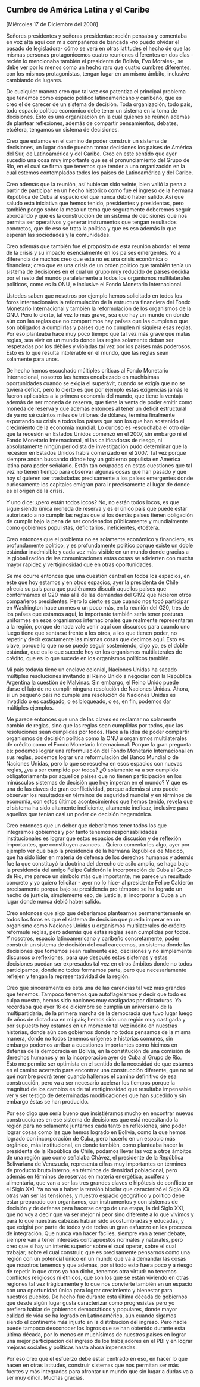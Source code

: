 Cumbre de América Latina y el Caribe
------------------------------------

[Miércoles 17 de Diciembre del 2008]

Señores presidentes y señoras presidentas: recién pensaba y comentaba en
voz alta aquí con mis compañeros de bancada -no puedo olvidar el pasado
de legisladora- cómo se verá en otras latitudes el hecho de que las
mismas personas protagonicemos cuatro reuniones diferentes en dos
días -recién lo mencionaba también el presidente de Bolivia, Evo
Morales-, se debe ver por lo menos como un hecho raro que cuatro cumbres
diferentes, con los mismos protagonistas, tengan lugar en un mismo
ámbito, inclusive cambiando de lugares.

De cualquier manera creo que tal vez eso patentiza el principal problema
que tenemos como espacio político latinoamericano y caribeño, que es
creo el de carecer de un sistema de decisión. Toda organización, todo
país, todo espacio político económico debe tener un sistema en la toma
de decisiones. Esto es una organización en la cual quienes se reúnen
además de plantear reflexiones, además de compartir pensamientos,
debates, etcétera, tengamos un sistema de decisiones.

Creo que estamos en el camino de poder construir un sistema de
decisiones, un lugar donde puedan tomar decisiones los países de América
del Sur, de Latinoamérica y del Caribe. Creo en este sentido que ayer
sucedió una cosa muy importante que es el pronunciamiento del Grupo de
Río, en el cual se firma que tenemos que tender a una organización en la
cual estemos contemplados todos los países de Latinoamérica y del
Caribe.

Creo además que la reunión, así hubieran sido veinte, bien valió la pena
a partir de participar en un hecho histórico como fue el ingreso de la
hermana República de Cuba al espacio del que nunca debió haber salido.
Así que saludo esta iniciativa que hemos tenido, presidentes y
presidentas, pero también pongo sobre la mesa un tema que seguramente
deberemos seguir abordando y que es la construcción de un sistema de
decisiones que nos permita ser operativos y generar instrumentos que
tengan resultados concretos, que de eso se trata la política y que es
eso además lo que esperan las sociedades y la comunidades.

Creo además que también fue el propósito de esta reunión abordar el tema
de la crisis y su impacto esencialmente en los países emergentes. Yo a
diferencia de muchos creo que esta no es una crisis económica o
financiera; creo que es una crisis de un orden político que también
tenía un sistema de decisiones en el cual un grupo muy reducido de
países decidía por el resto del mundo paralelamente a todos los
organismos multilaterales políticos, como es la ONU, e inclusive el
Fondo Monetario Internacional.

Ustedes saben que nosotros por ejemplo hemos solicitado en todos los
foros internacionales la reformulación de la estructura financiera del
Fondo Monetario Internacional y también la reformulación de los
organismos de la ONU. Pero lo cierto, tal vez lo más grave, sea que hay
un mundo en donde aún con las reglas que no compartimos hay países que
las cumplen o que son obligados a cumplirlas y países que no cumplen ni
siquiera esas reglas. Por eso planteaba hace muy poco tiempo que tal vez
más grave que malas reglas, sea vivir en un mundo donde las reglas
solamente deban ser respetadas por los débiles y violadas tal vez por
los países más poderosos. Esto es lo que resulta intolerable en el
mundo, que las reglas sean solamente para unos.

De hecho hemos escuchado múltiples críticas al Fondo Monetario
Internacional, nosotros las hemos encabezado en muchísimas oportunidades
cuando se exigía el superávit, cuando se exigía que no se tuviera
déficit, pero lo cierto es que por ejemplo estas exigencias jamás le
fueron aplicables a la primera economía del mundo, que tiene la ventaja
además de ser moneda de reserva, que tiene la venta de poder emitir como
moneda de reserva y que además entonces al tener un déficit estructural
de ya no sé cuántos miles de trillones de dólares, termina finalmente
exportando su crisis a todos los países que son los que han sostenido el
crecimiento de la economía mundial. Lo curioso es -escuchaba el otro
día- que la recesión en Estados Unidos comenzó en el 2007, sin embargo
ni el Fondo Monetario Internacional, ni las calificadoras de riesgo, ni
absolutamente ningún periodista de investigación pudo determinar que la
recesión en Estados Unidos había comenzado en el 2007. Tal vez porque
siempre andan buscando dónde hay un gobierno populista en América latina
para poder señalarlo. Están tan ocupados en estas cuestiones que tal vez
no tienen tiempo para observar algunas cosas que han pasado y que hoy sí
quieren ser trasladadas precisamente a los países emergentes donde
curiosamente los capitales emigran para ir precisamente al lugar de
donde es el origen de la crisis.

Y uno dice: ¿pero están todos locos? No, no están todos locos, es que
sigue siendo única moneda de reserva y es el único país que puede estar
autorizado a no cumplir las reglas que sí los demás países tienen
obligación de cumplir bajo la pena de ser condenados públicamente y
mundialmente como gobiernos populistas, deficitarios, ineficientes,
etcétera.

Creo entonces que el problema no es solamente económico y financiero, es
profundamente político, y es profundamente político porque existe un
doble estándar inadmisible y cada vez más visible en un mundo donde
gracias a la globalización de las comunicaciones estas cosas se
advierten con mucha mayor rapidez y vertiginosidad que en otras
oportunidades.

Se me ocurre entonces que una cuestión central en todos los espacios, en
este que hoy estamos y en otros espacios, ayer la presidenta de Chile
ofrecía su país para que pudiéramos discutir aquellos países que
conformamos el G20 más allá de las demandas del G192 que hicieron otros
compañeros presidentes. Pero lo cierto es que cuando nos tocó participar
en Washington hace un mes o un poco más, en la reunión del G20, tres de
los países que estamos aquí, lo importante también sería tener posturas
uniformes en esos organismos internacionales que realmente representaran
a la región, porque de nada vale venir aquí con discursos para cuando
uno luego tiene que sentarse frente a los otros, a los que tienen poder,
no repetir y decir exactamente las mismas cosas que decimos aquí. Esto
es clave, porque lo que no se puede seguir sosteniendo, digo yo, es el
doble estándar, que es lo que sucede hoy en los organismos
multilaterales de crédito, que es lo que sucede en los organismos
políticos también.

Mi país todavía tiene un enclave colonial, Naciones Unidas ha sacado
múltiples resoluciones invitando al Reino Unido a negociar con la
República Argentina la cuestión de Malvinas. Sin embargo, el Reino Unido
puede darse el lujo de no cumplir ninguna resolución de Naciones Unidas.
Ahora, si un pequeño país no cumple una resolución de Naciones Unidas es
invadido o es castigado, o es bloqueado, o es, en fin, podemos dar
múltiples ejemplos.

Me parece entonces que una de las claves es reclamar no solamente cambio
de reglas, sino que las reglas sean cumplidas por todos, que las
resoluciones sean cumplidas por todos. Hace a la idea de poder compartir
organismos de decisión política como la ONU u organismos multilaterales
de crédito como el Fondo Monetario Internacional. Porque la gran
pregunta es: podemos lograr una reformulación del Fondo Monetario
Internacional en sus reglas, podemos lograr una reformulación del Banco
Mundial o de Naciones Unidas, pero lo que se resuelva en esos espacios
con nuevas reglas, ¿va a ser cumplido por todos? ¿O solamente va a ser
cumplido obligatoriamente por aquellos países que no tienen
participación en los minúsculos sistemas de decisión que hoy imperan en
el mundo? Y que es una de las claves de gran conflictividad, porque
además si uno puede observar los resultados en términos de seguridad
mundial y en términos de economía, con estos últimos acontecimientos que
hemos tenido, revela que el sistema ha sido altamente ineficiente,
altamente ineficaz, inclusive para aquellos que tenían casi un poder de
decisión hegemónica.

Creo entonces que un deber que deberíamos tener todos los que integramos
gobiernos y por tanto tenemos responsabilidades institucionales es
lograr que estos espacios de discusión y de reflexión importantes, que
constituyen avances... Quiero comentarles algo, ayer por ejemplo ver que
bajo la presidencia de la hermana República de México, que ha sido líder
en materia de defensa de los derechos humanos y además fue la que
constituyó la doctrina del derecho de asilo amplio, se haga bajo la
presidencia del amigo Felipe Calderón la incorporación de Cuba al Grupo
de Río, me parece un símbolo más que importante, me parece un resultado
concreto y yo quiero felicitar - ayer no lo hice- al presidente Felipe
Calderón precisamente porque bajo su presidencia pro témpore se ha
logrado un hecho de justicia, simplemente eso, de justicia, al
incorporar a Cuba a un lugar donde nunca debió haber salido.

Creo entonces que algo que deberíamos plantearnos permanentemente en
todos los foros es que el sistema de decisión que pueda imperar en un
organismo como Naciones Unidas u organismos multilaterales de crédito
reformule reglas, pero además que estas reglas sean cumplidas por todos.
Y nosotros, espacio latinoamericano y caribeño concretamente, poder
construir un sistema de decisión del cual carecemos, un sistema donde
las decisiones que tomemos sean realmente eso, decisiones y no
simplemente discursos o reflexiones, para que después estos sistemas y
estas decisiones puedan ser expresados tal vez en otros ámbitos donde no
todos participamos, donde no todos formamos parte, pero que
necesariamente reflejen y tengan la representatividad de la región.

Creo que sinceramente es ésta una de las carencias tal vez más grandes
que tenemos. Tampoco tenemos que autoflagelarnos y decir que todo es
culpa nuestra, hemos sido naciones muy castigadas por dictaduras. Yo
recordaba que ayer 16 de diciembre se cumplía un aniversario de la
multipartidaria, de la primera marcha de la democracia que tuvo lugar
luego de años de dictadura en mi país; hemos sido una región muy
castigada y por supuesto hoy estamos en un momento tal vez inédito en
nuestras historias, donde aún con gobiernos donde no todos pensamos de
la misma manera, donde no todos tenemos orígenes e historias comunes,
sin embargo podemos arribar a cuestiones importantes como hicimos en
defensa de la democracia en Bolivia, en la constitución de una comisión
de derechos humanos y en la incorporación ayer de Cuba al Grupo de Río.
Esto me permite ser optimista en el sentido de la necesidad de que
estamos en el camino acertado para encontrar una construcción diferente,
que no sé qué nombre podrá tener cuando hallemos el camino definitivo de
esa construcción, pero va a ser necesario acelerar los tiempos porque la
magnitud de los cambios es de tal vertiginosidad que resultaba
impensable ver y ser testigo de determinadas modificaciones que han
sucedido y sin embargo éstas se han producido.

Por eso digo que sería bueno que insistiéramos mucho en encontrar nuevas
construcciones en ese sistema de decisiones que está necesitando la
región para no solamente juntarnos cada tanto en reflexiones, sino poder
lograr cosas como las que hemos logrado en Bolivia, como la que hemos
logrado con incorporación de Cuba, pero hacerlo en un espacio más
orgánico, más institucional, en donde también, como planteaba hacer la
presidenta de la República de Chile, podamos llevar las voz a otros
ámbitos de una región que como señalaba Chávez, el presidente de la
República Bolivariana de Venezuela, representa cifras muy importantes en
términos de producto bruto interno, en términos de densidad poblacional,
pero además en términos de reservas en materia energética, acuífera y
alimentaria, que van a ser las tres grandes claves e hipótesis de
conflicto en el Siglo XXI. Ya no va a haber la tensión bipolar que
caracterizó el Siglo XX, otras van ser las tensiones, y nuestro espacio
geográfico y político debe estar preparado con organismos, con
instrumentos y con sistemas de decisión y de defensa para hacerse cargo
de una etapa, la del Siglo XXI, que no voy a decir que va ser mejor ni
peor sino diferente a lo que vivimos y para lo que nuestras cabezas
habían sido acostumbradas y educadas, y que exigirá por parte de todos y
de todas un gran esfuerzo en los procesos de integración. Que nunca van
hacer fáciles, siempre van a tener debate, siempre van a tener intereses
contrapuestos normales y naturales, pero creo que sí hay un interés
superior sobre el cual operar, sobre el cual trabajar, sobre el cual
construir, que es precisamente pensarnos como una región con un
potencial único en un mundo que va a demandar las cosas que nosotros
tenemos y que además, por si todo esto fuera poco y a riesgo de repetir
lo que otros ya han dicho, tenemos otra virtud: no tenemos conflictos
religiosos ni étnicos, que son los que se están viviendo en otras
regiones tal vez trágicamente y lo que nos convierte también en un
espacio con una oportunidad única para lograr crecimiento y bienestar
para nuestros pueblos. De hecho fue durante esta última década de
gobiernos que desde algún lugar gusta caracterizar como progresistas
pero yo prefiero hablar de gobiernos democráticos y populares, donde
mayor calidad de vida se ha logrado en Latinoamérica, aún cuando sigamos
siendo el continente más injusto en la distribución del ingreso. Pero
nadie puede tampoco desconocer los logros que se han obtenido durante
esta última década, por lo menos en muchísimos de nuestros países en
lograr una mejor participación del ingreso de los trabajadores en el PBI
y en lograr mejoras sociales y políticas hasta ahora impensadas.

Por eso creo que el esfuerzo debe estar centrado en eso, en hacer lo que
hacen en otras latitudes, construir sistemas que nos permitan ser más
fuertes y más integrados para afrontar un mundo que sin lugar a dudas va
a ser muy difícil. Muchas gracias.

 

 
